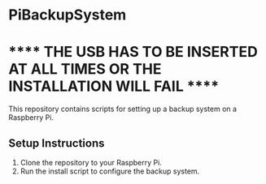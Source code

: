 # PiBackupSystem
# **** THE USB HAS TO BE INSERTED AT ALL TIMES OR THE INSTALLATION WILL FAIL ****

This repository contains scripts for setting up a backup system on a Raspberry Pi.

## Setup Instructions
1. Clone the repository to your Raspberry Pi.
2. Run the install script to configure the backup system.
